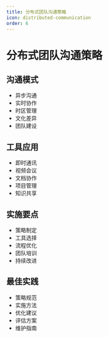 ```yaml
---
title: 分布式团队沟通策略
icon: distributed-communication
order: 6
---
```


# 分布式团队沟通策略

## 沟通模式
- 异步沟通
- 实时协作
- 时区管理
- 文化差异
- 团队建设

## 工具应用
- 即时通讯
- 视频会议
- 文档协作
- 项目管理
- 知识共享

## 实施要点
- 策略制定
- 工具选择
- 流程优化
- 团队培训
- 持续改进

## 最佳实践
- 策略规范
- 实施方法
- 优化建议
- 评估方案
- 维护指南
